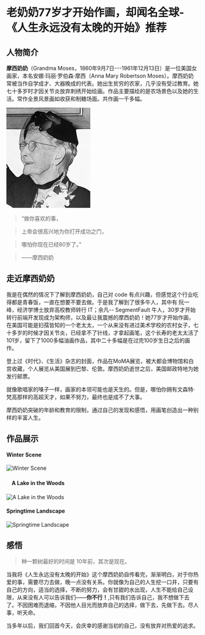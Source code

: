 # 老奶奶77岁才开始作画，却闻名全球-《人生永远没有太晚的开始》推荐

## 人物简介
**摩西奶奶**（Grandma Moses，1860年9月7日---1961年12月13日）是一位美国女画家，本名安娜·玛丽·罗伯森·摩西（Anna Mary Robertson Moses）。摩西奶奶常被当作自学成才、大器晚成的代表。她出生贫穷的农家，几乎没有受过教育。她七十多岁时才因关节炎放弃刺绣开始绘画。作品主要描绘的是农场景色以及她的生活。常作全景风景画如收获和制糖场面。共作画一千多幅。

![摩西奶奶](./images/moxigrandmon.jpg)
>
>“做你喜欢的事，

>上帝会很高兴地为你打开成功之门，

>哪怕你现在已经80岁了。”

>——摩西奶奶

## 走近摩西奶奶

我是在偶然的情况下了解到摩西奶奶，自己对 code 有点兴趣，但感觉这个行业吃得都是青春饭，一直在想要不要去做。于是我了解到了很多牛人，其中有 阮一峰，经济学博士放弃高校教师转行 IT；余凡-- SegmentFault 牛人，30岁才开始转行前端开发现成为架构师，以及最让我震撼的摩西奶奶！她77岁才开始作画，在美国可能是妇孺皆知的一个老太太，一个从来没有进过美术学校的农村女子，七十多岁的时候才因关节炎，已经拿不了针线，才拿起画笔，这个长寿的老太太活了101岁，留下了1000多幅油画作品，其中二十多幅是在过完100岁生日之后的画作。

登上过《时代》、《生活》杂志的封面，作品在MoMA展览，被大都会博物馆和白宫收藏，个人展览从美国展到巴黎、伦敦。摩西奶奶逝世之后，美国邮政特地为她发行邮票。

就像歌唱家的嗓子一样，画家的本领可能也是天生的。但是，哪怕你拥有文森特·梵高那样的高超天才，如果不努力，最终也是成不了大事。

摩西奶奶突破的年龄和教育的限制，通过自己的发现和感悟，用画笔创造出一种别样的丰富人生。

## 作品展示

#### Winter Scene
![Winter Scene](/images/winterScene.jpg)

#### 　A Lake in the Woods
![A Lake in the Woods](/images/aLakeInTheWoods.jpg)

#### Springtime Landscape
![Springtime Landscape](/images/SpringtimeLandscape.jpg)

## 感悟

> 种一颗树最好的时间是 10年前，其次是现在。

当我将《人生永远没有太晚的开始》这个摩西奶奶自传看完，渐渐明白，对于你热爱的事，需要尽力去做，晚一点没有关系。你就像为自己的人生挖一口井，只要有自己的方向，适当的选择，不断的努力，会有甘甜的水出现，人生不能给自己设限，从来没有人可以告诉我们——**你不行！**,只有我们告诉自己，我不想做下去了。不因困难而退缩，不因他人目光而放弃自己的选择，做下去，先做下去。尽人事，听天命。


当多年以后，我们回首今天，会庆幸的感谢当初的自己，没有放弃对热爱的追求。